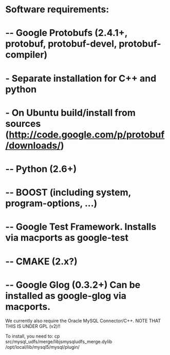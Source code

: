 # Software requirements:
#
#   -- Google Protobufs (2.4.1+, protobuf, protobuf-devel, protobuf-compiler)
#      - Separate installation for C++ and python
#      - On Ubuntu build/install from sources (http://code.google.com/p/protobuf/downloads/)
#   -- Python (2.6+)
#   -- BOOST (including system, program-options, ...)
#   -- Google Test Framework.  Installs via macports as google-test
#   -- CMAKE (2.x?)
#   -- Google Glog (0.3.2+)  Can be installed as google-glog via macports.

We currently also require the Oracle MySQL Connector/C++.  NOTE THAT THIS IS UNDER GPL (v2)!!

To install, you need to:
cp src/mysql_udfs/merge/libjsmysqludfs_merge.dylib /opt/local/lib/mysql5/mysql/plugin/